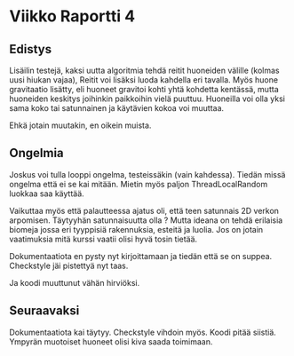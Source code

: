 # Viikko Raportti 4

## Edistys

Lisäilin testejä, kaksi uutta algoritmia tehdä reitit huoneiden välille (kolmas uusi hiukan vajaa),
Reitit voi lisäksi luoda kahdella eri tavalla. Myös huone gravitaatio lisätty, eli 
huoneet gravitoi kohti yhtä kohdetta kentässä, mutta huoneiden keskitys joihinkin paikkoihin vielä puuttuu.
Huoneilla voi olla yksi sama koko tai satunnainen ja käytävien kokoa voi muuttaa.

Ehkä jotain muutakin, en oikein muista.

## Ongelmia

Joskus voi tulla looppi ongelma, testeissäkin (vain kahdessa). Tiedän missä ongelma että ei se kai mitään.
Mietin myös paljon ThreadLocalRandom luokkaa saa käyttää.

Vaikuttaa myös että palautteessa ajatus oli, että teen satunnais 2D verkon arpomisen.
Täytyyhän satunnaisuutta olla ? Mutta ideana on tehdä erilaisia biomeja jossa eri tyyppisiä 
rakennuksia, esteitä ja luolia. Jos on jotain vaatimuksia mitä kurssi vaatii olisi hyvä tosin tietää.

Dokumentaatiota en pysty nyt kirjoittamaan ja tiedän että se on suppea.
Checkstyle jäi pistettyä nyt taas.

Ja koodi muuttunut vähän hirviöksi.

## Seuraavaksi

Dokumentaatiota kai täytyy. Checkstyle vihdoin myös. Koodi pitää siistiä. Ympyrän muotoiset 
huoneet olisi kiva saada toimimaan.
